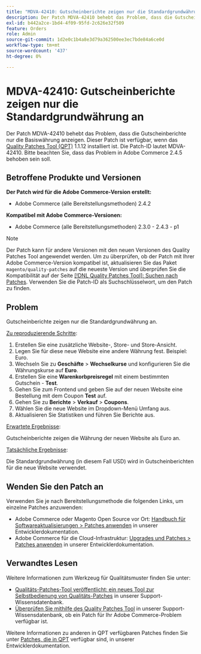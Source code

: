 ```yaml
---
title: "MDVA-42410: Gutscheinberichte zeigen nur die Standardgrundwährung an"
description: Der Patch MDVA-42410 behebt das Problem, dass die Gutscheinberichte nur die Basiswährung anzeigen. Dieser Patch ist verfügbar, wenn das [Quality Patches Tool (QPT)](/help/announcements/adobe-commerce-announcements/magento-quality-patches-released-new-tool-to-self-serve-quality-patches.md) 1.1.12 installiert ist. Die Patch-ID lautet MDVA-42410. Bitte beachten Sie, dass das Problem in Adobe Commerce 2.4.5 behoben sein soll.
exl-id: b442a2ce-1bd4-4f09-95fd-2c626e32f509
feature: Orders
role: Admin
source-git-commit: 1d2e0c1b4a8e3d79a362500ee3ec7bde84a6ce0d
workflow-type: tm+mt
source-wordcount: '437'
ht-degree: 0%

---
```


# MDVA-42410: Gutscheinberichte zeigen nur die Standardgrundwährung an

Der Patch MDVA-42410 behebt das Problem, dass die Gutscheinberichte nur die Basiswährung anzeigen. Dieser Patch ist verfügbar, wenn das [Quality Patches Tool (QPT)](/help/announcements/adobe-commerce-announcements/magento-quality-patches-released-new-tool-to-self-serve-quality-patches.md) 1.1.12 installiert ist. Die Patch-ID lautet MDVA-42410. Bitte beachten Sie, dass das Problem in Adobe Commerce 2.4.5 behoben sein soll.

## Betroffene Produkte und Versionen

**Der Patch wird für die Adobe Commerce-Version erstellt:**

* Adobe Commerce (alle Bereitstellungsmethoden) 2.4.2

**Kompatibel mit Adobe Commerce-Versionen:**

* Adobe Commerce (alle Bereitstellungsmethoden) 2.3.0 - 2.4.3 - p1

>[!NOTE]
>
>Der Patch kann für andere Versionen mit den neuen Versionen des Quality Patches Tool angewendet werden. Um zu überprüfen, ob der Patch mit Ihrer Adobe Commerce-Version kompatibel ist, aktualisieren Sie das Paket `magento/quality-patches` auf die neueste Version und überprüfen Sie die Kompatibilität auf der Seite [[!DNL Quality Patches Tool]: Suchen nach Patches](https://devdocs.magento.com/quality-patches/tool.html#patch-grid). Verwenden Sie die Patch-ID als Suchschlüsselwort, um den Patch zu finden.

## Problem

Gutscheinberichte zeigen nur die Standardgrundwährung an.

<u>Zu reproduzierende Schritte</u>:

1. Erstellen Sie eine zusätzliche Website-, Store- und Store-Ansicht.
1. Legen Sie für diese neue Website eine andere Währung fest. Beispiel: Euro.
1. Wechseln Sie zu **Geschäfte** > **Wechselkurse** und konfigurieren Sie die Währungskurse auf **Euro**.
1. Erstellen Sie eine **Warenkorbpreisregel** mit einem bestimmten Gutschein - **Test**.
1. Gehen Sie zum Frontend und geben Sie auf der neuen Website eine Bestellung mit dem Coupon **Test** auf.
1. Gehen Sie zu **Berichte** > **Verkauf** > **Coupons**.
1. Wählen Sie die neue Website im Dropdown-Menü Umfang aus.
1. Aktualisieren Sie Statistiken und führen Sie Berichte aus.

<u>Erwartete Ergebnisse</u>:

Gutscheinberichte zeigen die Währung der neuen Website als Euro an.

<u>Tatsächliche Ergebnisse</u>:

Die Standardgrundwährung (in diesem Fall USD) wird in Gutscheinberichten für die neue Website verwendet.

## Wenden Sie den Patch an

Verwenden Sie je nach Bereitstellungsmethode die folgenden Links, um einzelne Patches anzuwenden:

* Adobe Commerce oder Magento Open Source vor Ort: [Handbuch für Softwareaktualisierungen > Patches anwenden](https://devdocs.magento.com/guides/v2.4/comp-mgr/patching/mqp.html) in unserer Entwicklerdokumentation.
* Adobe Commerce für die Cloud-Infrastruktur: [Upgrades und Patches > Patches anwenden](https://devdocs.magento.com/cloud/project/project-patch.html) in unserer Entwicklerdokumentation.

## Verwandtes Lesen

Weitere Informationen zum Werkzeug für Qualitätsmuster finden Sie unter:

* [Qualitäts-Patches-Tool veröffentlicht: ein neues Tool zur Selbstbedienung von Qualitäts-Patches](/help/announcements/adobe-commerce-announcements/magento-quality-patches-released-new-tool-to-self-serve-quality-patches.md) in unserer Support-Wissensdatenbank.
* [Überprüfen Sie mithilfe des Quality Patches Tool](/help/support-tools/patches-available-in-qpt-tool/check-patch-for-magento-issue-with-magento-quality-patches.md) in unserer Support-Wissensdatenbank, ob ein Patch für Ihr Adobe Commerce-Problem verfügbar ist.

Weitere Informationen zu anderen in QPT verfügbaren Patches finden Sie unter [Patches, die in QPT](https://devdocs.magento.com/quality-patches/tool.html#patch-grid) verfügbar sind, in unserer Entwicklerdokumentation.
